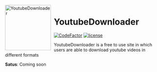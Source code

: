 <img width="150" height="150" align="left" style="float: left; margin: 0 10px 0 0;" alt="YoutubeDownloader" src="https://img.icons8.com/ios/344/youtube-live.png">

# YoutubeDownloader

[![CodeFactor](https://www.codefactor.io/repository/github/supersweatytejas/youtubedownloader/badge/main)](https://www.codefactor.io/repository/github/supersweatytejas/youtubedownloader/overview/main)
[![license](https://nuggies.js.org/assets/img/license.ade17f5e.svg)](https://github.com/SuperSweatyTejas/YoutubeDownloader/LICENSE)


YoutubeDownloader is a free to use site in which users are able to download youtube videos in different formats

**Satus**: Coming soon
